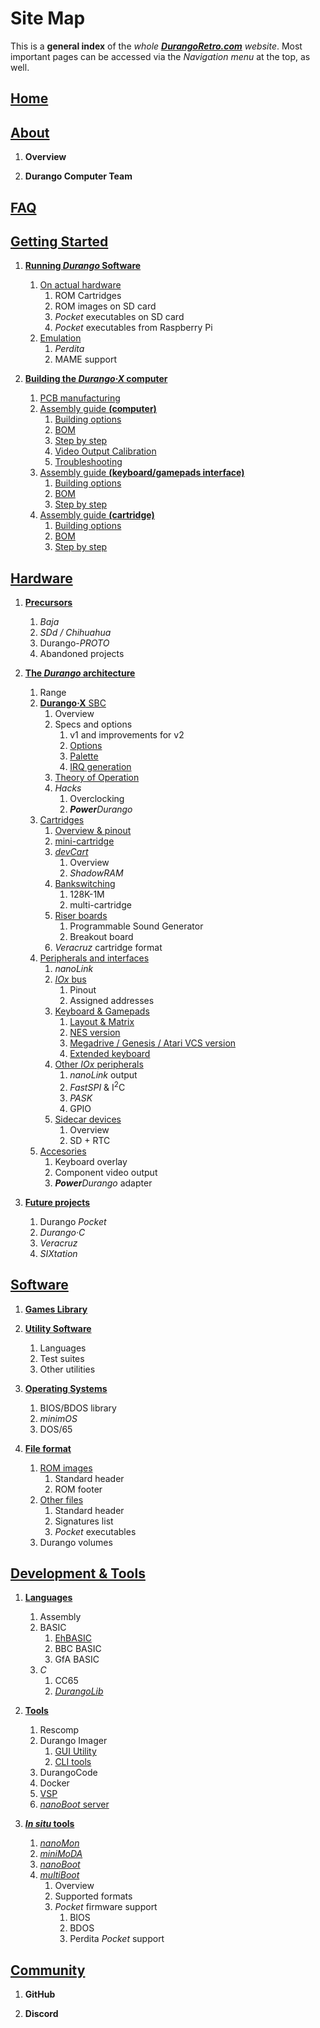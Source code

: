 # Site Map

This is a **general index** of the _whole [**DurangoRetro.com**](index.md) website_. Most important pages can be accessed via the _Navigation menu_ at the top, as well.

## [Home](index.md)

## [About](about.md)

1. **Overview**

1. **Durango Computer Team**

## [FAQ](faq.md)

## [Getting Started](started.md)

1. [**Running _Durango_ Software**](start/running.md)
	1. [On actual hardware](start/run/hard.md)
		1. ROM Cartridges
		1. ROM images on SD card
		1. _Pocket_ executables on SD card
		1. _Pocket_ executables from Raspberry Pi
	1. [Emulation](start/run/emulation.md)
    	1. _Perdita_
        1. MAME support

1. [**Building the _Durango·X_ computer**](start/building.md)
	1. [PCB manufacturing](start/build/pcb.md)
	1. [Assembly guide **(computer)**](start/build/durango.md)
		1. [Building options](start/build/computer/options.md)
		1. [BOM](start/build/computer/bom.md)
		1. [Step by step](start/build/computer/steps.md)
		1. [Video Output Calibration](start/build/computer/vdu_calib.md)
		1. [Troubleshooting](start/build/computer/troubleshoot.md)
	1. [Assembly guide **(keyboard/gamepads interface)**](start/build/keyboard.md)
		1. [Building options](start/build/kbd/options.md)
		1. [BOM](start/build/kbd/bom.md)
		1. [Step by step](start/build/kbd/steps.md)
	1. [Assembly guide **(cartridge)**](start/build/cartridge.md)
		1. [Building options](start/build/cart/options.md)
		1. [BOM](start/build/cart/bom.md)
		1. [Step by step](start/build/cart/steps.md)

## [Hardware](hardware.md)

1. [**Precursors**](hard/previous.md)
	1. _Baja_
	1. _SDd / Chihuahua_
	1. Durango-*PROTO*
    1. Abandoned projects

1. [**The _Durango_ architecture**](hard/arch.md)
	1. Range
	1. [**Durango·X** SBC](hard/durango.md)
		1. Overview
		1. Specs and options
    		1. v1 and improvements for v2
			1. [Options](hard/dx/options.md)
    		1. [Palette](hard/dx/palette.md)
  			1. [IRQ generation](hard/dx/irq.md)
        1. [Theory of Operation](hard/dx/theory.md)
    	1. _Hacks_
    		1. Overclocking
        	1. _**Power**Durango_
    1. [Cartridges](hard/cartridges.md)
		1. [Overview & pinout](hard/cart/pinout.md)
	 	1. [mini-cartridge](hard/cart/mini.md)
    	1. [_devCart_](hard/cart/dev.md)
			1. Overview
    		1. _ShadowRAM_
        1. [Bankswitching](hard/cart/banks.md)
        	1. 128K-1M
        	1. multi-cartridge
        1. [Riser boards](hard/cart/riser.md)
        	1. Programmable Sound Generator
        	1. Breakout board
    	1. _Veracruz_ cartridge format
	1. [Peripherals and interfaces](hard/interfaces.md)
		1. _nanoLink_
    	1. [_IOx_ bus](hard/bus/iox.md)
    		1. Pinout
        	1. Assigned addresses
        1. [Keyboard & Gamepads](hard/keyboard.md)
        	1. [Layout & Matrix](hard/kbd/layout.md)
        	1. [NES version](hard/kbd/nes.md)
        	1. [Megadrive / Genesis / Atari VCS version](hard/kbd/md.md)
        	1. [Extended keyboard](hard/kbd/ext.md)
        1. [Other _IOx_ peripherals](hard/bus/periph.md)
        	1. _nanoLink_ output
            1. _FastSPI_ & I<sup>2</sup>C
            1. _PASK_
            1. GPIO
        1. [Sidecar devices](hard/bus/sidecar.md)
        	1. Overview
        	1. SD + RTC
	1. [Accesories](hard/acc.md)
		1. Keyboard overlay
		1. Component video output
    	1. _**Power**Durango_ adapter
    
1. [**Future projects**](hard/future.md)
	1. Durango _Pocket_
 	1. _Durango·C_
  	1. _Veracruz_
	1. _SIXtation_

## [Software](software.md)

1. [**Games Library**](soft/games.md)
1. [**Utility Software**](soft/utils.md)
	1. Languages
	1. Test suites
	1. Other utilities

1. [**Operating Systems**](soft/os.md)
	1. BIOS/BDOS library
	1. _minimOS_
	1. DOS/65

1. [**File format**](soft/filesys.md)
	1. [ROM images](soft/sys/rom.md)
		1. Standard header
		1. ROM footer
 	1. [Other files](soft/sys/files.md)
		1. Standard header
		1. Signatures list
		1. _Pocket_ executables
  	1. Durango volumes

## [Development & Tools](tools.md)

1. [**Languages**](dev/language.md)
	1. Assembly
	1. BASIC
		1. [EhBASIC](dev/lang/ehbasic.md)
		1. BBC BASIC
		1. GfA BASIC
	1. _C_
		1. CC65
    	1. [_DurangoLib_](dev/lang/durangolib.md)

1. [**Tools**](dev/tools.md)
	1. Rescomp
	1. Durango Imager
    	1. [GUI Utility](dev/tool/gui.md)
        1. [CLI tools](dev/tool/cli.md)
    1. DurangoCode
    1. Docker
	1. [VSP](dev/tool/vsp.md)
    1. [_nanoBoot_ server](dev/tool/nanoboot.md)

1. [**_In situ_ tools**](dev/insitu.md)
	1. [_nanoMon_](dev/6502/nanomon.md)
 	1. [_miniMoDA_](dev/6502/minimoda.md)
	1. [_nanoBoot_](dev/6502/nanoboot.md)
	1. [_multiBoot_](dev/6502/multiboot.md)
		1. Overview
		1. Supported formats
		1. _Pocket_ firmware support
			1. BIOS
			1. BDOS
			1. Perdita _Pocket_ support

## [Community](community.md)

1. **GitHub**

1. **Discord**
